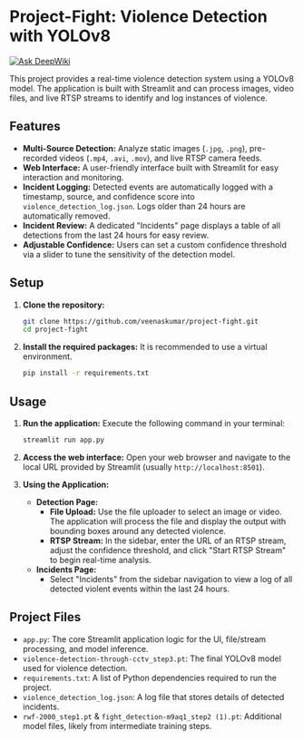 # Project-Fight: Violence Detection with YOLOv8
[![Ask DeepWiki](https://devin.ai/assets/askdeepwiki.png)](https://deepwiki.com/veenaskumar/project-fight)

This project provides a real-time violence detection system using a YOLOv8 model. The application is built with Streamlit and can process images, video files, and live RTSP streams to identify and log instances of violence.

## Features
*   **Multi-Source Detection:** Analyze static images (`.jpg`, `.png`), pre-recorded videos (`.mp4`, `.avi`, `.mov`), and live RTSP camera feeds.
*   **Web Interface:** A user-friendly interface built with Streamlit for easy interaction and monitoring.
*   **Incident Logging:** Detected events are automatically logged with a timestamp, source, and confidence score into `violence_detection_log.json`. Logs older than 24 hours are automatically removed.
*   **Incident Review:** A dedicated "Incidents" page displays a table of all detections from the last 24 hours for easy review.
*   **Adjustable Confidence:** Users can set a custom confidence threshold via a slider to tune the sensitivity of the detection model.

## Setup

1.  **Clone the repository:**
    ```bash
    git clone https://github.com/veenaskumar/project-fight.git
    cd project-fight
    ```

2.  **Install the required packages:**
    It is recommended to use a virtual environment.
    ```bash
    pip install -r requirements.txt
    ```

## Usage

1.  **Run the application:**
    Execute the following command in your terminal:
    ```bash
    streamlit run app.py
    ```

2.  **Access the web interface:**
    Open your web browser and navigate to the local URL provided by Streamlit (usually `http://localhost:8501`).

3.  **Using the Application:**
    *   **Detection Page:**
        *   **File Upload:** Use the file uploader to select an image or video. The application will process the file and display the output with bounding boxes around any detected violence.
        *   **RTSP Stream:** In the sidebar, enter the URL of an RTSP stream, adjust the confidence threshold, and click "Start RTSP Stream" to begin real-time analysis.
    *   **Incidents Page:**
        *   Select "Incidents" from the sidebar navigation to view a log of all detected violent events within the last 24 hours.

## Project Files
*   `app.py`: The core Streamlit application logic for the UI, file/stream processing, and model inference.
*   `violence-detection-through-cctv_step3.pt`: The final YOLOv8 model used for violence detection.
*   `requirements.txt`: A list of Python dependencies required to run the project.
*   `violence_detection_log.json`: A log file that stores details of detected incidents.
*   `rwf-2000_step1.pt` & `fight_detection-m9aq1_step2 (1).pt`: Additional model files, likely from intermediate training steps.
